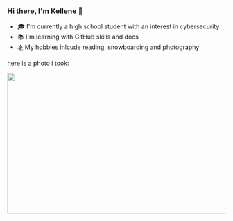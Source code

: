 ### Hi there, I'm Kellene 👋

<!--
**kellenebot/kellenebot** is a ✨ _special_ ✨ repository because its `README.md` (this file) appears on your GitHub profile. -->


- 🎓 I'm currently a high school student with an interest in cybersecurity 
- 📚 I'm learning with GitHub skills and docs
- 🏂 My hobbies inlcude reading, snowboarding and photography

here is a photo i took:  

<img src="https://user-images.githubusercontent.com/124547128/218895439-9c99adf3-5bee-4e84-822e-85f0a23aad89.jpg" width="1000" height="325">

